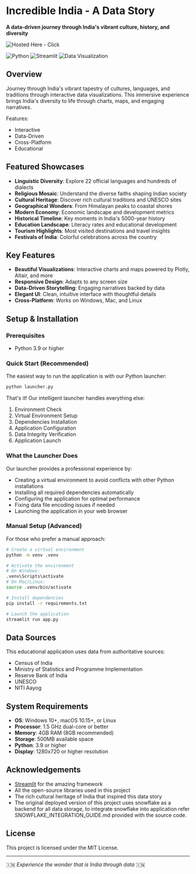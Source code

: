 # Incredible India - A Data Story

**A data-driven journey through India's vibrant culture, history, and diversity**

![Hosted Here - Click](https://incredible.streamlit.app/)

![Python](https://img.shields.io/badge/Python-3776AB?style=for-the-badge&logo=python&logoColor=white)
![Streamlit](https://img.shields.io/badge/Streamlit-FF4B4B?style=for-the-badge&logo=streamlit&logoColor=white)
![Data Visualization](https://img.shields.io/badge/Data%20Visualization-239120?style=for-the-badge&logo=plotly&logoColor=white)

## Overview

Journey through India's vibrant tapestry of cultures, languages, and traditions through interactive data visualizations. This immersive experience brings India's diversity to life through charts, maps, and engaging narratives.

Features:
- Interactive
- Data-Driven
- Cross-Platform
- Educational

## Featured Showcases

- **Linguistic Diversity**: Explore 22 official languages and hundreds of dialects
- **Religious Mosaic**: Understand the diverse faiths shaping Indian society
- **Cultural Heritage**: Discover rich cultural traditions and UNESCO sites
- **Geographical Wonders**: From Himalayan peaks to coastal shores
- **Modern Economy**: Economic landscape and development metrics
- **Historical Timeline**: Key moments in India's 5000-year history
- **Education Landscape**: Literacy rates and educational development
- **Tourism Highlights**: Most visited destinations and travel insights
- **Festivals of India**: Colorful celebrations across the country

## Key Features

- **Beautiful Visualizations**: Interactive charts and maps powered by Plotly, Altair, and more
- **Responsive Design**: Adapts to any screen size
- **Data-Driven Storytelling**: Engaging narratives backed by data
- **Elegant UI**: Clean, intuitive interface with thoughtful details
- **Cross-Platform**: Works on Windows, Mac, and Linux

## Setup & Installation

### Prerequisites
- Python 3.9 or higher

### Quick Start (Recommended)

The easiest way to run the application is with our Python launcher:

```bash
python launcher.py
```

That's it! Our intelligent launcher handles everything else:

1. Environment Check
2. Virtual Environment Setup
3. Dependencies Installation
4. Application Configuration
5. Data Integrity Verification
6. Application Launch

### What the Launcher Does

Our launcher provides a professional experience by:

- Creating a virtual environment to avoid conflicts with other Python installations
- Installing all required dependencies automatically
- Configuring the application for optimal performance
- Fixing data file encoding issues if needed
- Launching the application in your web browser

### Manual Setup (Advanced)

For those who prefer a manual approach:

```bash
# Create a virtual environment
python -m venv .venv

# Activate the environment
# On Windows:
.venv\Scripts\activate
# On Mac/Linux:
source .venv/bin/activate

# Install dependencies
pip install -r requirements.txt

# Launch the application
streamlit run app.py
```

## Data Sources

This educational application uses data from authoritative sources:

- Census of India
- Ministry of Statistics and Programme Implementation
- Reserve Bank of India
- UNESCO
- NITI Aayog

## System Requirements

- **OS**: Windows 10+, macOS 10.15+, or Linux
- **Processor**: 1.5 GHz dual-core or better
- **Memory**: 4GB RAM (8GB recommended)
- **Storage**: 500MB available space
- **Python**: 3.9 or higher
- **Display**: 1280x720 or higher resolution

## Acknowledgements

- [Streamlit](https://streamlit.io) for the amazing framework
- All the open-source libraries used in this project
- The rich cultural heritage of India that inspired this data story
- The original deployed version of this project uses snowflake as a backend for all data storage, to integrate snowflake into application refer SNOWFLAKE_INTEGRATION_GUIDE.md provided with the source code.

## License

This project is licensed under the MIT License.

---

🇮🇳 *Experience the wonder that is India through data* 🇮🇳 
